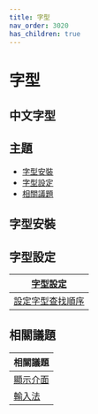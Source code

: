```yaml
---
title: 字型
nav_order: 3020
has_children: true
---
```



# 字型


## 中文字型


## 主題

* [字型安裝](#字型安裝)
* [字型設定](#字型設定)
* [相關議題](#相關議題)




## 字型安裝




## 字型設定

| [字型設定](https://samwhelp.github.io/note-about-lubuntu/read/subject/font/config.html) |
| --- |
| [設定字型查找順序](https://samwhelp.github.io/note-about-lubuntu/read/subject/font/config/font-match-order.html) |




## 相關議題

| 相關議題 |
| --- |
| [顯示介面](https://samwhelp.github.io/note-about-lubuntu/read/subject/locale.html) |
| [輸入法](https://samwhelp.github.io/note-about-lubuntu/read/subject/input-method.html) |
